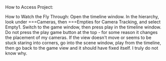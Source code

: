 How to Access Project:

How to Watch the Fly Through: 
Open the timeline window. In the hierarchy, look under ===Cameras, then ===Empties for Camera Tracking, and select Empty1. Switch to the game window, then press play in the timeline window. Do not press the play game button at the top - for some reason it changes the placement of my cameras. If the view doesn't move or seems to be stuck staring into corners, go into the scene window, play from the timeline, then go back to the game view and it should have fixed itself. I truly do not know why.
